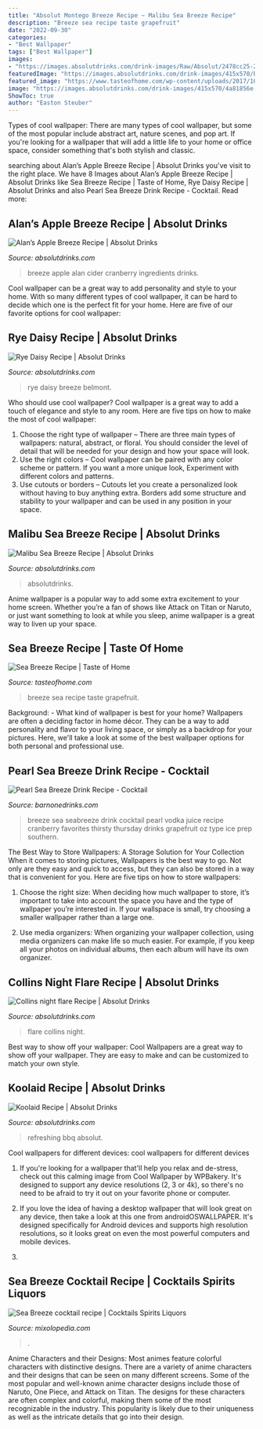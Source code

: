 ```yaml
---
title: "Absolut Montego Breeze Recipe ~ Malibu Sea Breeze Recipe"
description: "Breeze sea recipe taste grapefruit"
date: "2022-09-30"
categories:
- "Best Wallpaper"
tags: ["Best Wallpaper"]
images:
- "https://images.absolutdrinks.com/drink-images/Raw/Absolut/2478cc25-2aac-4f7b-964f-d96368b440c3.jpg"
featuredImage: "https://images.absolutdrinks.com/drink-images/415x570/b3abfe6f-978b-4e1d-8518-2a37e6390f0f.jpg"
featured_image: "https://www.tasteofhome.com/wp-content/uploads/2017/10/exps37196_THE1213734_37196.jpg"
image: "https://images.absolutdrinks.com/drink-images/415x570/4a81856e-dfda-4ab1-88c9-8cfb128a85ff.jpg"
ShowToc: true
author: "Easton Steuber"
---
```



Types of cool wallpaper:
There are many types of cool wallpaper, but some of the most popular include abstract art, nature scenes, and pop art. If you're looking for a wallpaper that will add a little life to your home or office space, consider something that's both stylish and classic.

	

		
searching about Alan’s Apple Breeze Recipe | Absolut Drinks you've visit to the right place. We have 8 Images about Alan’s Apple Breeze Recipe | Absolut Drinks like Sea Breeze Recipe | Taste of Home, Rye Daisy Recipe | Absolut Drinks and also Pearl Sea Breeze Drink Recipe - Cocktail. Read more:
		
    
## Alan’s Apple Breeze Recipe | Absolut Drinks

<img loading=lazy src="https://images.absolutdrinks.com/drink-images/415x570/b3abfe6f-978b-4e1d-8518-2a37e6390f0f.jpg" onerror="this.onerror=null;this.src='https://tse2.mm.bing.net/th?id=OIP.F7fP07dam1_pP6LeLEeEBQAAAA&amp;pid=15.1';" alt="Alan’s Apple Breeze Recipe | Absolut Drinks">

_Source: absolutdrinks.com_

>breeze apple alan cider cranberry ingredients drinks. 

	

Cool wallpaper can be a great way to add personality and style to your home. With so many different types of cool wallpaper, it can be hard to decide which one is the perfect fit for your home. Here are five of our favorite options for cool wallpaper: 

    
## Rye Daisy Recipe | Absolut Drinks

<img loading=lazy src="https://images.absolutdrinks.com/drink-images/415x570/4a81856e-dfda-4ab1-88c9-8cfb128a85ff.jpg" onerror="this.onerror=null;this.src='https://tse4.mm.bing.net/th?id=OIP.oolFBqJamMXymgqvq3437gAAAA&amp;pid=15.1';" alt="Rye Daisy Recipe | Absolut Drinks">

_Source: absolutdrinks.com_

>rye daisy breeze belmont. 

	

Who should use cool wallpaper?
Cool wallpaper is a great way to add a touch of elegance and style to any room. Here are five tips on how to make the most of cool wallpaper: 
1) Choose the right type of wallpaper – There are three main types of wallpapers: natural, abstract, or floral. You should consider the level of detail that will be needed for your design and how your space will look. 
2) Use the right colors – Cool wallpaper can be paired with any color scheme or pattern. If you want a more unique look, Experiment with different colors and patterns. 
3) Use cutouts or borders – Cutouts let you create a personalized look without having to buy anything extra. Borders add some structure and stability to your wallpaper and can be used in any position in your space.

    
## Malibu Sea Breeze Recipe | Absolut Drinks

<img loading=lazy src="https://images.absolutdrinks.com/drink-images/Raw/Absolut/f3e532ba-01d9-4a1a-bdff-91afcf454eae.jpg?imwidth=500" onerror="this.onerror=null;this.src='https://tse1.mm.bing.net/th?id=OIP.NeocBFFYpr5M7vMxOlq8qAHaKL&amp;pid=15.1';" alt="Malibu Sea Breeze Recipe | Absolut Drinks">

_Source: absolutdrinks.com_

>absolutdrinks. 

	

Anime wallpaper is a popular way to add some extra excitement to your home screen. Whether you’re a fan of shows like Attack on Titan or Naruto, or just want something to look at while you sleep, anime wallpaper is a great way to liven up your space.

    
## Sea Breeze Recipe | Taste Of Home

<img loading=lazy src="https://www.tasteofhome.com/wp-content/uploads/2017/10/exps37196_THE1213734_37196.jpg" onerror="this.onerror=null;this.src='https://tse3.mm.bing.net/th?id=OIP.wJaP569_EyaMGJREM0fOMwAAAA&amp;pid=15.1';" alt="Sea Breeze Recipe | Taste of Home">

_Source: tasteofhome.com_

>breeze sea recipe taste grapefruit. 

	

Background: - What kind of wallpaper is best for your home?
Wallpapers are often a deciding factor in home décor. They can be a way to add personality and flavor to your living space, or simply as a backdrop for your pictures. Here, we'll take a look at some of the best wallpaper options for both personal and professional use.

    
## Pearl Sea Breeze Drink Recipe - Cocktail

<img loading=lazy src="http://www.barnonedrinks.com/drinks/images/13011.jpg" onerror="this.onerror=null;this.src='https://tse2.mm.bing.net/th?id=OIP.g5JNmyzExNmgzOCoVmtrOAAAAA&amp;pid=15.1';" alt="Pearl Sea Breeze Drink Recipe - Cocktail">

_Source: barnonedrinks.com_

>breeze sea seabreeze drink cocktail pearl vodka juice recipe cranberry favorites thirsty thursday drinks grapefruit oz type ice prep southern. 

	

The Best Way to Store Wallpapers: A Storage Solution for Your Collection
When it comes to storing pictures, Wallpapers is the best way to go. Not only are they easy and quick to access, but they can also be stored in a way that is convenient for you. Here are five tips on how to store wallpapers:
1) Choose the right size: When deciding how much wallpaper to store, it’s important to take into account the space you have and the type of wallpaper you’re interested in. If your wallspace is small, try choosing a smaller wallpaper rather than a large one.

2) Use media organizers: When organizing your wallpaper collection, using media organizers can make life so much easier. For example, if you keep all your photos on individual albums, then each album will have its own organizer.

    
## Collins Night Flare Recipe | Absolut Drinks

<img loading=lazy src="https://images.absolutdrinks.com/drink-images/415x570/b71f78d9-dca8-4a08-97a0-aca523e538dc.jpg" onerror="this.onerror=null;this.src='https://tse1.mm.bing.net/th?id=OIP.8-uJ5IH9p2i0Mwd-qUBWiwAAAA&amp;pid=15.1';" alt="Collins night flare Recipe | Absolut Drinks">

_Source: absolutdrinks.com_

>flare collins night. 

	

Best way to show off your wallpaper:
Cool Wallpapers are a great way to show off your wallpaper. They are easy to make and can be customized to match your own style.

    
## Koolaid Recipe | Absolut Drinks

<img loading=lazy src="https://images.absolutdrinks.com/drink-images/Raw/Absolut/2478cc25-2aac-4f7b-964f-d96368b440c3.jpg" onerror="this.onerror=null;this.src='https://tse3.mm.bing.net/th?id=OIP.AgiihLpqvkV6axtDIxLMYQHaKL&amp;pid=15.1';" alt="Koolaid Recipe | Absolut Drinks">

_Source: absolutdrinks.com_

>refreshing bbq absolut. 

	

Cool wallpapers for different devices:
cool wallpapers for different devices 

1. If you're looking for a wallpaper that'll help you relax and de-stress, check out this calming image from Cool Wallpaper by WPBakery. It's designed to support any device resolutions (2, 3 or 4k), so there's no need to be afraid to try it out on your favorite phone or computer.

2. If you love the idea of having a desktop wallpaper that will look great on any device, then take a look at this one from androidOSWALLPAPER. It's designed specifically for Android devices and supports high resolution resolutions, so it looks great on even the most powerful computers and mobile devices.

3.

    
## Sea Breeze Cocktail Recipe | Cocktails Spirits Liquors

<img loading=lazy src="https://www.mixolopedia.com/wp-content/uploads/2016/02/sea_breeze_cocktail1-768x459.jpg" onerror="this.onerror=null;this.src='https://tse3.mm.bing.net/th?id=OIP.FVKE6LbQt0ovIjo93m5PXgHaEb&amp;pid=15.1';" alt="Sea Breeze cocktail recipe | Cocktails Spirits Liquors">

_Source: mixolopedia.com_

>. 

	

Anime Characters and their Designs: Most animes feature colorful characters with distinctive designs.
There are a variety of anime characters and their designs that can be seen on many different screens. Some of the most popular and well-known anime character designs include those of Naruto, One Piece, and Attack on Titan. The designs for these characters are often complex and colorful, making them some of the most recognizable in the industry. This popularity is likely due to their uniqueness as well as the intricate details that go into their design.

